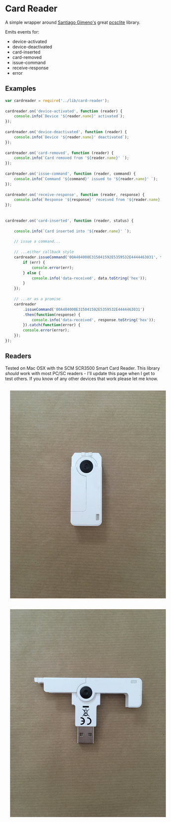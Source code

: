 # Card Reader

A simple wrapper around [Santiago Gimeno's](https://www.npmjs.org/~sgimeno) great [pcsclite](https://github.com/santigimeno/node-pcsclite) library.


Emits events for:

* device-activated
* device-deactivated
* card-inserted
* card-removed
* issue-command
* receive-response
* error


## Examples

```javascript
var cardreader = require('../lib/card-reader');

cardreader.on('device-activated', function (reader) {
    console.info(`Device '${reader.name}' activated`);
});

cardreader.on('device-deactivated', function (reader) {
    console.info(`Device '${reader.name}' deactivated`);
});

cardreader.on('card-removed', function (reader) {
    console.info(`Card removed from '${reader.name}' `);
});

cardreader.on('issue-command', function (reader, command) {
    console.info(`Command '${command}' issued to '${reader.name}' `);
});

cardreader.on('receive-response', function (reader, response) {
    console.info(`Response '${response}' received from '${reader.name}' `);
});


cardreader.on('card-inserted', function (reader, status) {
    
    console.info(`Card inserted into '${reader.name}' `);

    // issue a command...

    // ...either callback style
    cardreader.issueCommand('00A404000E315041592E5359532E4444463031', function (err, data) {
        if (err) {
            console.error(err);
        } else {
            console.info('data-received', data.toString('hex'));
        }
    });

    // ...or as a promise
    cardreader
        .issueCommand('00A404000E315041592E5359532E4444463031')
        .then(function(response) {
            console.info('data-received', response.toString('hex'));
        }).catch(function(error) {
        console.error(error);
    });
});

```

## Readers

Tested on Mac OSX with the SCM SCR3500 Smart Card Reader. 
This library *should* work with most PC/SC readers - I'll update this page when I get to test others.
If you know of any other devices that work please let me know.
 

<div align="center">
   <img src="docs/scr3500 collapsed.jpg" width=600 style="margin:1rem;" />
</div>

<div align="center">
   <img src="docs/scr3500 expanded.jpg" width=600 style="margin:1rem;" />
</div>
